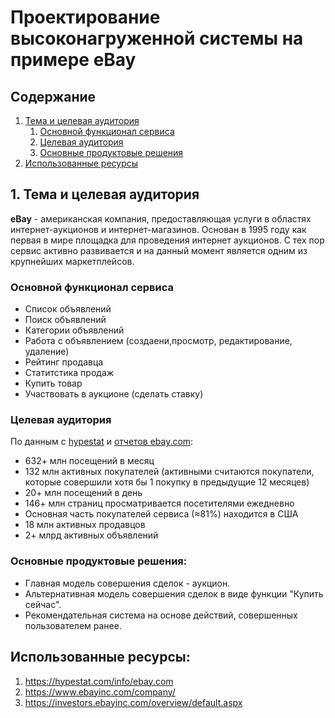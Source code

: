 # Проектирование высоконагруженной системы на примере eBay
## Содержание
1. [Тема и целевая аудитория](#1-тема-и-целевая-аудитория)
   1. [Основной функционал сервиса](#основной-функционал-сервиса)
   2. [Целевая аудитория](#целевая-аудитория)
   3. [Основные продуктовые решения](#основные-продуктовые-решения)
2. [Использованные ресурсы](#использованные-ресурсы)
## 1. Тема и целевая аудитория
**eBay** - американская компания, предоставляющая услуги в областях 
интернет-аукционов и интернет-магазинов. Основан в 1995 году как первая в мире площадка 
для проведения интернет аукционов. С тех пор сервис активно развивается и на данный момент является
одним из крупнейших маркетплейсов.
### Основной функционал сервиса
* Список объявлений
* Поиск объявлений
* Категории объявлений
* Работа с объявлением (создаени,просмотр, редактирование, удаление)
* Рейтинг продавца
* Статитстика продаж
* Купить товар
* Участвовать в аукционе (сделать ставку)
### Целевая аудитория

По данным с [hypestat](https://hypestat.com/info/ebay.com) и [отчетов ebay.com](https://investors.ebayinc.com/overview/default.aspx):
* 632+ млн посещений в месяц
* 132 млн активных покупателей (активными считаются покупатели, которые совершили хотя бы 1 покупку в предыдущие 12 месяцев)
* 20+ млн посещений в день
* 146+ млн страниц просматривается посетителями ежедневно
* Основная часть покупателей сервиса (≈81%) находится в США
* 18 млн активных продавцов
* 2+ млрд активных объявлений

### Основные продуктовые решения:
* Главная модель совершения сделок - аукцион.
* Альтернативная модель совершения сделок в виде функции "Купить сейчас".
* Рекомендательная система на основе действий, совершенных пользователем ранее.

## Использованные ресурсы:
1. https://hypestat.com/info/ebay.com
2. https://www.ebayinc.com/company/
3. https://investors.ebayinc.com/overview/default.aspx
